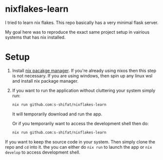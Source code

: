 # nixflakes-learn

I tried to learn nix flakes. This repo basically has a very minimal flask server.

My goal here was to reproduce the exact same project setup in vairious systems that has nix installed.

# Setup

1. Install [nix pacakge manager](https://nixos.org/download/). If you're already using nixos then this step is not necessary. If you are using windows, then spin up any linux wsl and install nix package manager.
2. If you want to run the application without cluttering your system simply run:

    ```bash
    nix run github.com:s-shifat/nixflakes-learn
    ```
    It will temporarily download and run the app.

    Or if you temporarily want to access the development shell then do:
    ```bash
    nix run github.com:s-shifat/nixflakes-learn
    ```

If you want to keep the source code in your system. Then simply clone the repo and `cd` into it. the you can either do `nix run` to launch the app or `nix develop` to access development shell.
